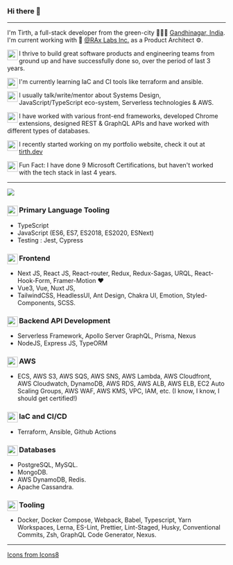 ### Hi there 👋
----
I'm Tirth, a full-stack developer from the green-city 🌳🌳🌳 [Gandhinagar, India](https://en.wikipedia.org/wiki/Gandhinagar). I'm current working with 🏢 [@RAx Labs Inc.](https://github.com/orgs/Rygbee) as a Product Architect ⚙. 

<img align="left" width="24" height="24" src="https://img.icons8.com/fluent/48/000000/goal.png"/>I thrive to build great software products and engineering teams from ground up and have successfully done so, over the period of last 3 years.

<img align="left" width="24" height="24" src="https://img.icons8.com/fluent/30/000000/layers.png"> I'm currently learning IaC and CI tools like terraform and ansible.

<img align="left" width="24" height="24" src="https://img.icons8.com/fluent/48/000000/light-on.png"/> I usually talk/write/mentor about Systems Design, JavaScript/TypeScript eco-system, Serverless technologies & AWS. 

<img align="left" width="24" height="24" src="https://img.icons8.com/fluent/48/000000/hard-working.png"/>I have worked with various front-end frameworks, developed Chrome extensions, designed REST & GraphQL APIs and have worked with different types of databases.

<img align="left" width="24" height="24" src="https://img.icons8.com/fluent/48/000000/internet.png"/>I recently started working on my portfolio website, check it out at [tirth.dev](https://tirth.dev)

<img align="left" width="24" height="24" src="https://img.icons8.com/fluent/48/000000/flash-on.png"/> Fun Fact: I have done 9 Microsoft Certifications, but haven't worked with the tech stack in last 4 years.

----
<img src="https://img.icons8.com/fluent/48/000000/crossed-axes.png"/>

### <img align="left" width="24" height="24" src="https://img.icons8.com/fluent/48/000000/filled-star.png"/> Primary Language Tooling
- TypeScript 
- JavaScript (ES6, ES7, ES2018, ES2020, ESNext)
- Testing : Jest, Cypress

### <img align="left" width="24" height="24" src="https://img.icons8.com/fluent/48/000000/dashboard-layout.png"/> Frontend

- Next JS, React JS, React-router, Redux, Redux-Sagas, URQL, React-Hook-Form, Framer-Motion ♥
- Vue3, Vue, Nuxt JS, 
- TailwindCSS, HeadlessUI, Ant Design, Chakra UI, Emotion, Styled-Components, SCSS.

### <img align="left" width="24" height="24" src="https://img.icons8.com/fluent/48/000000/artificial-intelligence.png"/> Backend API Development
- Serverless Framework, Apollo Server GraphQL, Prisma, Nexus
- NodeJS, Express JS, TypeORM

### <img align="left" width="24" height="24" src="https://img.icons8.com/color/48/000000/amazon-web-services.png"/> AWS
- ECS, AWS S3, AWS SQS, AWS SNS, AWS Lambda, AWS Cloudfront, AWS Cloudwatch, DynamoDB, AWS RDS, AWS ALB, AWS ELB, EC2 Auto Scaling Groups, AWS WAF, AWS KMS, VPC, IAM, etc. (I know, I know, I should get certified!)


### <img align="left" width="24" height="24" src="https://img.icons8.com/fluent/48/000000/ansible.png"/> IaC and CI/CD
- Terraform, Ansible, Github Actions

### <img align="left" width="24" height="24" src="https://img.icons8.com/fluent/48/000000/database.png"/> Databases
- PostgreSQL, MySQL.
- MongoDB.
- AWS DynamoDB, Redis.
- Apache Cassandra.

### <img align="left" width="24" height="24" src="https://img.icons8.com/fluent/48/000000/visual-studio-code-insides.png"/> Tooling
- Docker, Docker Compose, Webpack, Babel, Typescript, Yarn Workspaces, Lerna, ES-Lint, Prettier, Lint-Staged, Husky, Conventional Commits, Zsh, GraphQL Code Generator, Nexus.

----
<a href="https://icons8.com/">Icons from Icons8</a>

